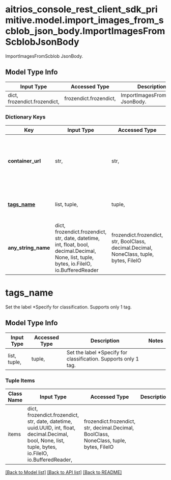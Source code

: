 # aitrios_console_rest_client_sdk_primitive.model.import_images_from_scblob_json_body.ImportImagesFromScblobJsonBody

ImportImagesFromScblob JsonBody.

## Model Type Info
Input Type | Accessed Type | Description | Notes
------------ | ------------- | ------------- | -------------
dict, frozendict.frozendict,  | frozendict.frozendict,  | ImportImagesFromScblob JsonBody. | 

### Dictionary Keys
Key | Input Type | Accessed Type | Description | Notes
------------ | ------------- | ------------- | ------------- | -------------
**container_url** | str,  | str,  | Set the SAS URI of Blob Storage Container. *Read and List permissions required | 
**[tags_name](#tags_name)** | list, tuple,  | tuple,  | Set the label *Specify for classification. Supports only 1 tag. | [optional] 
**any_string_name** | dict, frozendict.frozendict, str, date, datetime, int, float, bool, decimal.Decimal, None, list, tuple, bytes, io.FileIO, io.BufferedReader | frozendict.frozendict, str, BoolClass, decimal.Decimal, NoneClass, tuple, bytes, FileIO | any string name can be used but the value must be the correct type | [optional]

# tags_name

Set the label *Specify for classification. Supports only 1 tag.

## Model Type Info
Input Type | Accessed Type | Description | Notes
------------ | ------------- | ------------- | -------------
list, tuple,  | tuple,  | Set the label *Specify for classification. Supports only 1 tag. | 

### Tuple Items
Class Name | Input Type | Accessed Type | Description | Notes
------------- | ------------- | ------------- | ------------- | -------------
items | dict, frozendict.frozendict, str, date, datetime, uuid.UUID, int, float, decimal.Decimal, bool, None, list, tuple, bytes, io.FileIO, io.BufferedReader,  | frozendict.frozendict, str, decimal.Decimal, BoolClass, NoneClass, tuple, bytes, FileIO |  | 

[[Back to Model list]](../../README.md#documentation-for-models) [[Back to API list]](../../README.md#documentation-for-api-endpoints) [[Back to README]](../../README.md)

